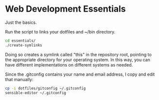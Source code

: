 Web Development Essentials
==========================

Just the basics.

Run the script to links your dotfiles and ~/bin directory.

~~~ sh
cd essentials/
./create-symlinks
~~~

Doing so creates a symlink called "this" in the repository root, pointing to the
appropriate directory for your operating system.  In this way, you can have
different implementations on different systems as needed.

Since the .gitconfig contains your name and email address, I copy and edit that
manually:

~~~ sh
cp -i dotfiles/gitconfig ~/.gitconfig
sensible-editor ~/.gitconfig
~~~
